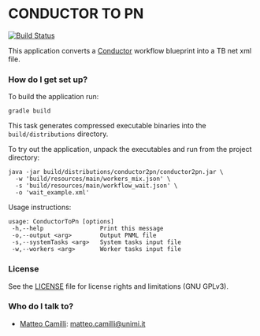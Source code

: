 # CONDUCTOR TO PN #

[![Build Status](https://travis-ci.org/SELab-unimi/conductor2pn.svg?branch=master)](https://travis-ci.org/SELab-unimi/conductor2pn)

This application converts a [Conductor](https://netflix.github.io/conductor/) workflow blueprint into a TB net xml file.

### How do I get set up? ###

To build the application run:
```
gradle build
```
This task generates compressed executable binaries into the `build/distributions` directory.

To try out the application, unpack the executables and run from the project directory:
```
java -jar build/distributions/conductor2pn/conductor2pn.jar \
  -w 'build/resources/main/workers_mix.json' \
  -s 'build/resources/main/workflow_wait.json' \
  -o 'wait_example.xml'
```

Usage instructions:
```
usage: ConductorToPn [options]
 -h,--help                Print this message
 -o,--output <arg>        Output PNML file
 -s,--systemTasks <arg>   System tasks input file
 -w,--workers <arg>       Worker tasks input file
```

### License ###

See the [LICENSE](LICENSE.txt) file for license rights and limitations (GNU GPLv3).

### Who do I talk to? ###

* [Matteo Camilli](http://camilli.di.unimi.it): <matteo.camilli@unimi.it>
